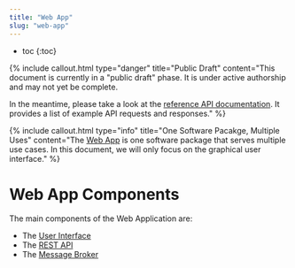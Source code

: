 ```yaml
---
title: "Web App"
slug: "web-app"
---
```


* toc
{:toc}


{% include callout.html type="danger" title="Public Draft" content="This document is currently in a \"public draft\" phase. It is under active authorship and may not yet be complete.

In the meantime, please take a look at the [reference API documentation](https://gist.github.com/RickCarlino/10db2df375d717e9efdd3c2d9d8932af). It provides a list of example API requests and responses." %}



{% include callout.html type="info" title="One Software Pacakge, Multiple Uses" content="The [Web App](https://github.com/FarmBot/Farmbot-Web-App) is one software package that serves multiple use cases. In this document, we will only focus on the graphical user interface." %}

# Web App Components

The main components of the Web Application are:

 * The [User Interface](/v7/Documentation/web-app/user-interface.md)
 * The [REST API](/v7/Documentation/web-app/rest-api.md)
 * The [Message Broker](/v7/Documentation/web-app/message-broker.md)
